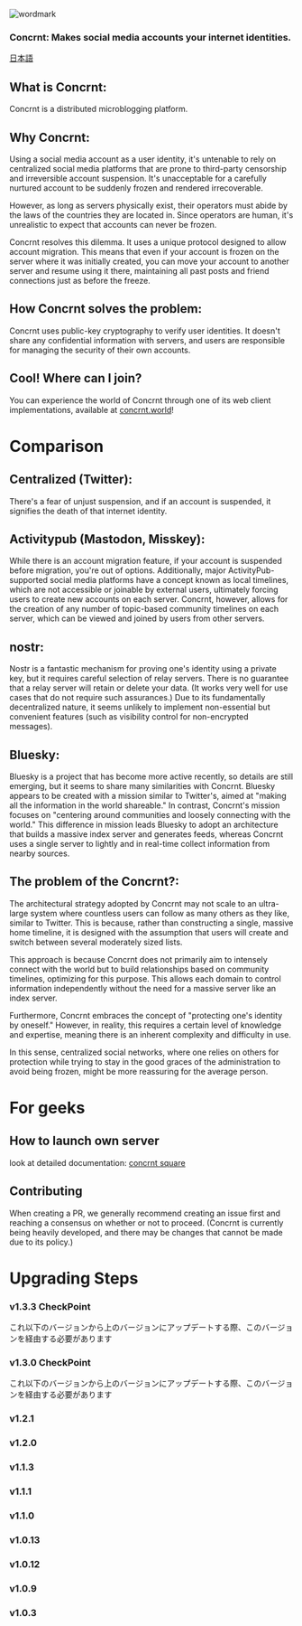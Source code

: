 ![wordmark](https://worldfile.cc/CC2d97694D850Df2089F48E639B4795dD95D2DCE2E/f696009d-f1f0-44f8-83fe-6387946f1b86)
### Concrnt: Makes social media accounts your internet identities.

[日本語](README-ja.md)

## What is Concrnt:
Concrnt is a distributed microblogging platform.

## Why Concrnt:
Using a social media account as a user identity, it's untenable to rely on centralized social media platforms that are prone to third-party censorship and irreversible account suspension. It's unacceptable for a carefully nurtured account to be suddenly frozen and rendered irrecoverable.

However, as long as servers physically exist, their operators must abide by the laws of the countries they are located in. Since operators are human, it's unrealistic to expect that accounts can never be frozen.

Concrnt resolves this dilemma. It uses a unique protocol designed to allow account migration. This means that even if your account is frozen on the server where it was initially created, you can move your account to another server and resume using it there, maintaining all past posts and friend connections just as before the freeze.

## How Concrnt solves the problem:
Concrnt uses public-key cryptography to verify user identities. It doesn't share any confidential information with servers, and users are responsible for managing the security of their own accounts.

## Cool! Where can I join?
You can experience the world of Concrnt through one of its web client implementations, available at [concrnt.world](https://concrnt.world)!

# Comparison

## Centralized (Twitter):
There's a fear of unjust suspension, and if an account is suspended, it signifies the death of that internet identity.

## Activitypub (Mastodon, Misskey):
While there is an account migration feature, if your account is suspended before migration, you're out of options. Additionally, major ActivityPub-supported social media platforms have a concept known as local timelines, which are not accessible or joinable by external users, ultimately forcing users to create new accounts on each server. Concrnt, however, allows for the creation of any number of topic-based community timelines on each server, which can be viewed and joined by users from other servers.

## nostr:
Nostr is a fantastic mechanism for proving one's identity using a private key, but it requires careful selection of relay servers. There is no guarantee that a relay server will retain or delete your data. (It works very well for use cases that do not require such assurances.) Due to its fundamentally decentralized nature, it seems unlikely to implement non-essential but convenient features (such as visibility control for non-encrypted messages).

## Bluesky:
Bluesky is a project that has become more active recently, so details are still emerging, but it seems to share many similarities with Concrnt. Bluesky appears to be created with a mission similar to Twitter's, aimed at "making all the information in the world shareable." In contrast, Concrnt's mission focuses on "centering around communities and loosely connecting with the world." This difference in mission leads Bluesky to adopt an architecture that builds a massive index server and generates feeds, whereas Concrnt uses a single server to lightly and in real-time collect information from nearby sources.

## The problem of the Concrnt?:
The architectural strategy adopted by Concrnt may not scale to an ultra-large system where countless users can follow as many others as they like, similar to Twitter. This is because, rather than constructing a single, massive home timeline, it is designed with the assumption that users will create and switch between several moderately sized lists.

This approach is because Concrnt does not primarily aim to intensely connect with the world but to build relationships based on community timelines, optimizing for this purpose. This allows each domain to control information independently without the need for a massive server like an index server.

Furthermore, Concrnt embraces the concept of "protecting one's identity by oneself." However, in reality, this requires a certain level of knowledge and expertise, meaning there is an inherent complexity and difficulty in use.

In this sense, centralized social networks, where one relies on others for protection while trying to stay in the good graces of the administration to avoid being frozen, might be more reassuring for the average person.

# For geeks
## How to launch own server
look at detailed documentation: [concrnt square](https://square.concrnt.net/operator/)

## Contributing
When creating a PR, we generally recommend creating an issue first and reaching a consensus on whether or not to proceed. (Concrnt is currently being heavily developed, and there may be changes that cannot be made due to its policy.)

# Upgrading Steps

### v1.3.3 CheckPoint
これ以下のバージョンから上のバージョンにアップデートする際、このバージョンを経由する必要があります

### v1.3.0 CheckPoint
これ以下のバージョンから上のバージョンにアップデートする際、このバージョンを経由する必要があります

### v1.2.1

### v1.2.0

### v1.1.3

### v1.1.1

### v1.1.0

### v1.0.13

### v1.0.12

### v1.0.9

### v1.0.3

